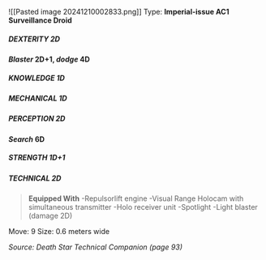![[Pasted image 20241210002833.png]]
Type: **Imperial-issue AC1 Surveillance Droid**
##### DEXTERITY 2D
***Blaster* 2D+1, *dodge* 4D**
##### KNOWLEDGE 1D
##### MECHANICAL 1D
##### PERCEPTION 2D
***Search* 6D**
##### STRENGTH 1D+1
##### TECHNICAL 2D

> **Equipped With**
> -Repulsorlift engine
> -Visual Range Holocam with simultaneous transmitter
> -Holo receiver unit
> -Spotlight
> -Light blaster (damage 2D)

Move: 9
Size: 0.6 meters wide

*Source: Death Star Technical Companion (page 93)*
